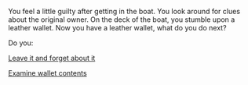 You feel a little guilty after getting in the boat. You look around for clues about the original
owner. On the deck of the boat, you stumble upon a leather wallet. Now you have a leather wallet,
what do you do next?

Do you:

[Leave it and forget about it](../sailboat.md)

[Examine wallet contents](./examine-wallet/wallet-contents.md)
